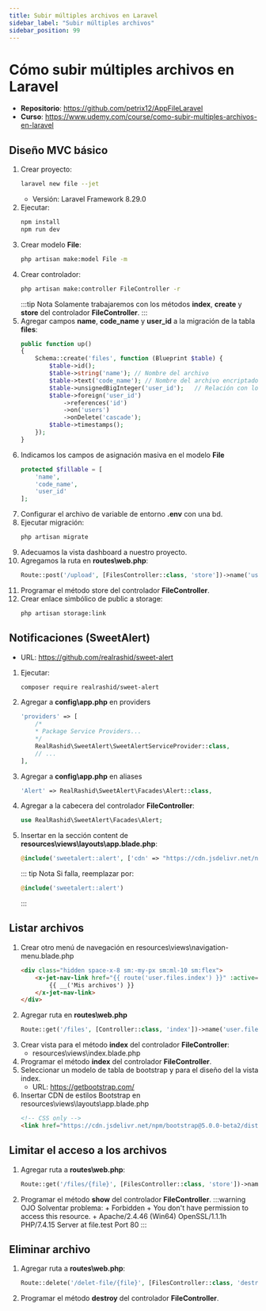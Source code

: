 ```yaml
---
title: Subir múltiples archivos en Laravel
sidebar_label: "Subir múltiples archivos"
sidebar_position: 99
---
```



# Cómo subir múltiples archivos en Laravel
+ **Repositorio**: https://github.com/petrix12/AppFileLaravel
+ **Curso**: https://www.udemy.com/course/como-subir-multiples-archivos-en-laravel

## Diseño MVC básico
1. Crear proyecto: 
    ```bash
    laravel new file --jet
    ```
    + Versión: Laravel Framework 8.29.0
2. Ejecutar: 
    ```bash
    npm install
    npm run dev
    ```
3. Crear modelo **File**:
    ```bash
    php artisan make:model File -m
    ```
4. Crear controlador:
    ```bash
    php artisan make:controller FileController -r
    ```
    :::tip Nota
    Solamente trabajaremos con los métodos **index**, **create** y **store** del controlador **FileController**.
    :::
5. Agregar campos **name**, **code_name** y **user_id** a la migración de la tabla **files**:
    ```php
    public function up()
    {
        Schema::create('files', function (Blueprint $table) {
            $table->id();
            $table->string('name'); // Nombre del archivo
            $table->text('code_name'); // Nombre del archivo encriptado
            $table->unsignedBigInteger('user_id');   // Relación con los usuarios
            $table->foreign('user_id')
                ->references('id')
                ->on('users')
                ->onDelete('cascade');
            $table->timestamps();
        });
    }
    ```
6. Indicamos los campos de asignación masiva en el modelo **File**
    ```php
    protected $fillable = [
        'name',
        'code_name',
        'user_id'
    ];
    ```
7. Configurar el archivo de variable de entorno **.env** con una bd.
8. Ejecutar migración:
    ```bash
    php artisan migrate
    ```
9. Adecuamos la vista dashboard a nuestro proyecto.
10. Agregamos la ruta en **routes\web.php**:
    ```php title="routes\web.php"
    Route::post('/upload', [FilesController::class, 'store'])->name('user.files.store');
    ```
11. Programar el método store del controlador **FileController**.
12. Crear enlace simbólico de public a storage:
    ```bash
    php artisan storage:link
    ```

## Notificaciones (SweetAlert)
+ URL: https://github.com/realrashid/sweet-alert
1. Ejecutar:
    ```bash
    composer require realrashid/sweet-alert
    ```
2. Agregar a **config\app.php** en providers
    ```php title="config\app.php"
    'providers' => [
        /*
        * Package Service Providers...
        */
        RealRashid\SweetAlert\SweetAlertServiceProvider::class,
        // ...
    ],
    ```
3. Agregar a **config\app.php** en aliases
    ```php title="config\app.php"
    'Alert' => RealRashid\SweetAlert\Facades\Alert::class,
    ```
4. Agregar a la cabecera del controlador **FileController**:
    ```php
    use RealRashid\SweetAlert\Facades\Alert;
    ```
5. Insertar en la sección content de **resources\views\layouts\app.blade.php**:
    ```php
    @include('sweetalert::alert', ['cdn' => "https://cdn.jsdelivr.net/npm/sweetalert2@9"])
    ```
    ::: tip Nota
    Si falla, reemplazar por: 
    ```php
    @include('sweetalert::alert')
    ```
    :::

## Listar archivos
1. Crear otro menú de navegación en resources\views\navigation-menu.blade.php
    ```html
    <div class="hidden space-x-8 sm:-my-px sm:ml-10 sm:flex">
        <x-jet-nav-link href="{{ route('user.files.index') }}" :active="request()->routeIs('user.files.index')">
            {{ __('Mis archivos') }}
        </x-jet-nav-link>
    </div>
    ```
2. Agregar ruta en **routes\web.php**
    ```php title="routes\web.php"
    Route::get('/files', [Controller::class, 'index'])->name('user.files.index');
    ```
3. Crear vista para el método **index** del controlador **FileController**: 
    + resources\views\index.blade.php
4. Programar el método **index** del controlador **FileController**.
5. Seleccionar un modelo de tabla de bootstrap y para el diseño del la vista index.
    + URL: https://getbootstrap.com/
6. Insertar CDN de estilos Bootstrap en resources\views\layouts\app.blade.php
    ```html
    <!-- CSS only -->
    <link href="https://cdn.jsdelivr.net/npm/bootstrap@5.0.0-beta2/dist/css/bootstrap.min.css" rel="stylesheet" integrity="sha384-BmbxuPwQa2lc/FVzBcNJ7UAyJxM6wuqIj61tLrc4wSX0szH/Ev+nYRRuWlolflfl" crossorigin="anonymous">
    ```

## Limitar el acceso a los archivos
1. Agregar ruta a **routes\web.php**:
    ```php tilte="routes\web.php"
    Route::get('/files/{file}', [FilesController::class, 'store'])->name('user.files.show');
    ```
2. Programar el método **show** del controlador **FileController**.
    :::warning OJO
    Solventar problema:
        + Forbidden
        + You don't have permission to access this resource.
        + Apache/2.4.46 (Win64) OpenSSL/1.1.1h PHP/7.4.15 Server at file.test Port 80
    :::

## Eliminar archivo
1. Agregar ruta a **routes\web.php**:
    ```php tilte="routes\web.php"
    Route::delete('/delet-file/{file}', [FilesController::class, 'destroy'])->name('user.files.destroy');
    ```
2. Programar el método **destroy** del controlador **FileController**.



